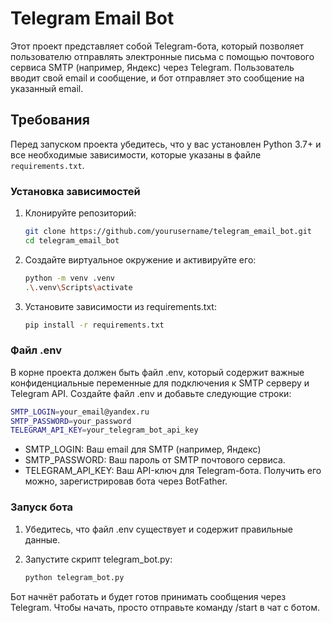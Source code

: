 # Telegram Email Bot

Этот проект представляет собой Telegram-бота, который позволяет пользователю отправлять электронные письма с помощью почтового сервиса SMTP (например, Яндекс) через Telegram. Пользователь вводит свой email и сообщение, и бот отправляет это сообщение на указанный email.

## Требования

Перед запуском проекта убедитесь, что у вас установлен Python 3.7+ и все необходимые зависимости, которые указаны в файле `requirements.txt`.

### Установка зависимостей

1. Клонируйте репозиторий:

   ```bash
   git clone https://github.com/yourusername/telegram_email_bot.git
   cd telegram_email_bot
   ```
2. Создайте виртуальное окружение и активируйте его:

   ```bash
   python -m venv .venv
   .\.venv\Scripts\activate
   ```
3. Установите зависимости из requirements.txt:

   ```bash
   pip install -r requirements.txt
   ```
### Файл .env

В корне проекта должен быть файл .env, который содержит важные конфиденциальные переменные для подключения к SMTP серверу и Telegram API.
Создайте файл .env и добавьте следующие строки:

   ```bash
   SMTP_LOGIN=your_email@yandex.ru
   SMTP_PASSWORD=your_password
   TELEGRAM_API_KEY=your_telegram_bot_api_key
   ```
- SMTP_LOGIN: Ваш email для SMTP (например, Яндекс)
- SMTP_PASSWORD: Ваш пароль от SMTP почтового сервиса.
- TELEGRAM_API_KEY: Ваш API-ключ для Telegram-бота. Получить его можно, зарегистрировав бота через BotFather.

### Запуск бота

1. Убедитесь, что файл .env существует и содержит правильные данные.

2. Запустите скрипт telegram_bot.py:

   ```bash
   python telegram_bot.py
   ```
Бот начнёт работать и будет готов принимать сообщения через Telegram. Чтобы начать, просто отправьте команду /start в чат с ботом.